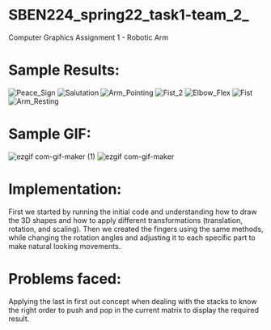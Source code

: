 # SBEN224_spring22_task1-team_2_
Computer Graphics Assignment 1 - Robotic Arm

<h1>Sample Results:</h1>

![Peace_Sign](https://user-images.githubusercontent.com/76207497/158011672-58835110-72d7-4e8d-a008-7618733298dc.png)
![Salutation](https://user-images.githubusercontent.com/76207497/158011675-b402064c-f58e-4b5d-b62b-b41f02627ee3.png)
![Arm_Pointing](https://user-images.githubusercontent.com/76207497/158011676-672416da-3041-4873-bd79-de5e8165d996.png)
![Fist_2](https://user-images.githubusercontent.com/76207497/158011681-d41d638d-12bb-45aa-b8ed-00c3a6b6c10e.png)
![Elbow_Flex](https://user-images.githubusercontent.com/76207497/158011678-22416ceb-5cb2-42fe-a2ad-b6cfa97b3bcf.png)
![Fist](https://user-images.githubusercontent.com/76207497/158011680-dbecd7e0-fc2c-493b-ab96-03a08e39ba2b.png)
![Arm_Resting](https://user-images.githubusercontent.com/76207497/158011677-fd6c29b4-9f52-4159-b22c-96d4d2f28d1f.png)

<h1>Sample GIF:</h1>

![ezgif com-gif-maker (1)](https://user-images.githubusercontent.com/73796828/158012334-cb6812aa-aa5f-45d5-ab7a-f9514175226f.gif)
![ezgif com-gif-maker](https://user-images.githubusercontent.com/73796828/158012341-b6cffa2f-78cc-46e5-98f1-45e004cbf137.gif)

<h1>Implementation:</h1>
First we started by running the initial code and understanding how to draw the 3D shapes and how to apply different transformations (translation, rotation, and scaling). Then we created the fingers using the same methods, while changing the rotation angles and adjusting it to each specific part to make natural looking movements.
<h1>Problems faced:</h1>
Applying the last in first out concept when dealing with the stacks to know the right order to push and pop in the current matrix to display the required result.
